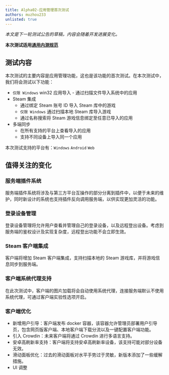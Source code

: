 ```yaml
---
title: Alpha02-应用管理首次测试
authors: muzhou233
unlisted: true
---
```


*本文是下一轮测试公告的草稿，内容会随着开发进展变化。*

<!-- truncate -->

**本次测试适用[通用内测规范](../../../docs/user/contributing/alpha-test)**

## 测试内容

本次测试的主要内容是应用管理功能，这也是该功能的首次测试。在本次测试中，我们将会测试以下功能：

- `仅限 Windows` win32 应用导入 - 通过扫描文件导入系统中的应用
- Steam 集成
  - 通过绑定 Steam 账号 ID 导入 Steam 库中的游戏
  - `仅限 Windows` 通过扫描本地 Steam 库导入游戏
  - 通过名称搜索将 Steam 游戏信息绑定至任意已导入的应用
- 多端同步
  - 在所有支持的平台上查看导入的应用
  - 支持不同设备上导入同一个应用

本次测试支持的平台有：`Windows` `Android` `Web`

## 值得关注的变化

### 服务端插件系统

服务端插件系统将涉及与第三方平台互操作的部分分离到插件中，以便于未来的维护，同时新设计的系统也支持插件反向调用服务端，以供实现更加灵活的功能。

### 登录设备管理

登录设备管理将允许用户查看并管理自己的登录设备，以及远程登出设备。考虑到服务端的鉴权设计及实现复杂度，远程登出功能不会立即生效。

### Steam 客户端集成

客户端将增加 Steam 客户端集成，支持扫描本地的 Steam 游戏库，并将游戏信息同步到服务端。

### 客户端系统代理支持

在此次测试中，客户端的图片加载将会自动使用系统代理，连接服务端默认不使用系统代理，可通过客户端实验性选项开启。

### 客户端优化

- 新增用户引导：客户端发布 docker 容器，该容器允许管理员部署用户引导页，包含网页版客户端、本地客户端下载分流以及一键配置客户端功能。
- 引入 Crowdin：未来客户端将通过 Crowdin 进行多语言支持。
- 安卓高刷新率支持：客户端将支持安卓高刷新率设备，该支持可能对部分设备无效。
- 滑动面板优化：过去的滑动面板对水平手势过于灵敏，新版本添加了一些缓解措施。
- UI 调整
